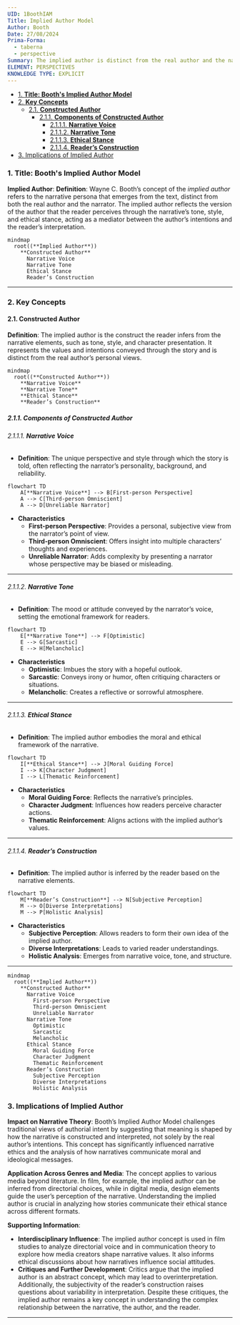 ```yaml
---
UID: 1BoothIAM
Title: Implied Author Model
Author: Booth
Date: 27/08/2024
Prima-Forma:
  - taberna
  - perspective
Summary: The implied author is distinct from the real author and the narrator. It represents the version of the author that the reader constructs based on the narrative's tone, style, and ethical stance.
ELEMENT: PERSPECTIVES
KNOWLEDGE TYPE: EXPLICIT
---
```


- [1. **Title: Booth's Implied Author Model**](#1-title-booths-implied-author-model)
- [2. **Key Concepts**](#2-key-concepts)
  - [2.1. **Constructed Author**](#21-constructed-author)
    - [2.1.1. **Components of Constructed Author**](#211-components-of-constructed-author)
      - [2.1.1.1. **Narrative Voice**](#2111-narrative-voice)
      - [2.1.1.2. **Narrative Tone**](#2112-narrative-tone)
      - [2.1.1.3. **Ethical Stance**](#2113-ethical-stance)
      - [2.1.1.4. **Reader’s Construction**](#2114-readers-construction)
- [3. Implications of Implied Author](#3-implications-of-implied-author)

### 1. **Title: Booth's Implied Author Model**

**Implied Author**:
**Definition**: Wayne C. Booth’s concept of the _implied author_ refers to the narrative persona that emerges from the text, distinct from both the real author and the narrator. The implied author reflects the version of the author that the reader perceives through the narrative’s tone, style, and ethical stance, acting as a mediator between the author’s intentions and the reader’s interpretation.

```mermaid
mindmap
  root((**Implied Author**))
    **Constructed Author**
      Narrative Voice
      Narrative Tone
      Ethical Stance
      Reader’s Construction
```

---

### 2. **Key Concepts**

#### 2.1. **Constructed Author**

**Definition**:
The implied author is the construct the reader infers from the narrative elements, such as tone, style, and character presentation. It represents the values and intentions conveyed through the story and is distinct from the real author’s personal views.

```mermaid
mindmap
  root((**Constructed Author**))
    **Narrative Voice**
    **Narrative Tone**
    **Ethical Stance**
    **Reader’s Construction**
```

##### 2.1.1. **Components of Constructed Author**

###### 2.1.1.1. **Narrative Voice**

- **Definition**: The unique perspective and style through which the story is told, often reflecting the narrator’s personality, background, and reliability.

```mermaid
flowchart TD
    A[**Narrative Voice**] --> B[First-person Perspective]
    A --> C[Third-person Omniscient]
    A --> D[Unreliable Narrator]
```

- **Characteristics**
  - **First-person Perspective**: Provides a personal, subjective view from the narrator’s point of view.
  - **Third-person Omniscient**: Offers insight into multiple characters’ thoughts and experiences.
  - **Unreliable Narrator**: Adds complexity by presenting a narrator whose perspective may be biased or misleading.

---

###### 2.1.1.2. **Narrative Tone**

- **Definition**: The mood or attitude conveyed by the narrator’s voice, setting the emotional framework for readers.

```mermaid
flowchart TD
    E[**Narrative Tone**] --> F[Optimistic]
    E --> G[Sarcastic]
    E --> H[Melancholic]
```

- **Characteristics**
  - **Optimistic**: Imbues the story with a hopeful outlook.
  - **Sarcastic**: Conveys irony or humor, often critiquing characters or situations.
  - **Melancholic**: Creates a reflective or sorrowful atmosphere.

---

###### 2.1.1.3. **Ethical Stance**

- **Definition**: The implied author embodies the moral and ethical framework of the narrative.

```mermaid
flowchart TD
    I[**Ethical Stance**] --> J[Moral Guiding Force]
    I --> K[Character Judgment]
    I --> L[Thematic Reinforcement]
```

- **Characteristics**
  - **Moral Guiding Force**: Reflects the narrative’s principles.
  - **Character Judgment**: Influences how readers perceive character actions.
  - **Thematic Reinforcement**: Aligns actions with the implied author’s values.

---

###### 2.1.1.4. **Reader’s Construction**

- **Definition**: The implied author is inferred by the reader based on the narrative elements.

```mermaid
flowchart TD
    M[**Reader’s Construction**] --> N[Subjective Perception]
    M --> O[Diverse Interpretations]
    M --> P[Holistic Analysis]
```

- **Characteristics**
  - **Subjective Perception**: Allows readers to form their own idea of the implied author.
  - **Diverse Interpretations**: Leads to varied reader understandings.
  - **Holistic Analysis**: Emerges from narrative voice, tone, and structure.

---

```mermaid
mindmap
  root((**Implied Author**))
    **Constructed Author**
      Narrative Voice
        First-person Perspective
        Third-person Omniscient
        Unreliable Narrator
      Narrative Tone
        Optimistic
        Sarcastic
        Melancholic
      Ethical Stance
        Moral Guiding Force
        Character Judgment
        Thematic Reinforcement
      Reader’s Construction
        Subjective Perception
        Diverse Interpretations
        Holistic Analysis
```

### 3. Implications of Implied Author

**Impact on Narrative Theory**:
Booth’s Implied Author Model challenges traditional views of authorial intent by suggesting that meaning is shaped by how the narrative is constructed and interpreted, not solely by the real author’s intentions. This concept has significantly influenced narrative ethics and the analysis of how narratives communicate moral and ideological messages.

**Application Across Genres and Media**:
The concept applies to various media beyond literature. In film, for example, the implied author can be inferred from directorial choices, while in digital media, design elements guide the user’s perception of the narrative. Understanding the implied author is crucial in analyzing how stories communicate their ethical stance across different formats.

**Supporting Information**:

- **Interdisciplinary Influence**: The implied author concept is used in film studies to analyze directorial voice and in communication theory to explore how media creators shape narrative values. It also informs ethical discussions about how narratives influence social attitudes.
- **Critiques and Further Development**: Critics argue that the implied author is an abstract concept, which may lead to overinterpretation. Additionally, the subjectivity of the reader’s construction raises questions about variability in interpretation. Despite these critiques, the implied author remains a key concept in understanding the complex relationship between the narrative, the author, and the reader.

---
